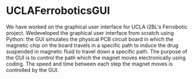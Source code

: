 # UCLAFerroboticsGUI
We have worked on the graphical user interface for UCLA i2BL's Ferrobotic project. Wedeveloped the graphical user interface from scratch using Python: the GUI simulates the physical PCB circuit board in which the magnetic chip on the board travels in a specific path to induce the drug suspended in magnetic fluid to travel down a specific path.  The purpose of the GUI is to control the path which the magnet moves electronically using coding. The speed and time between each step the magnet moves is controlled by the GUI. 
